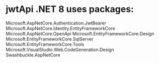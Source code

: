 # jwtApi .NET 8 uses packages:
Microsoft.AspNetCore.Authentication.JwtBearer
Microsoft.AspNetCore.Identity.EntityFrameworkCore
Microsoft.AspNetCore.OpenApi
Microsoft.EntityFrameworkCore.Design
Microsoft.EntityFrameworkCore.SqlServer
Microsoft.EntityFrameworkCore.Tools
Microsoft.VisualStudio.Web.CodeGeneration.Design
Swashbuckle.AspNetCore
